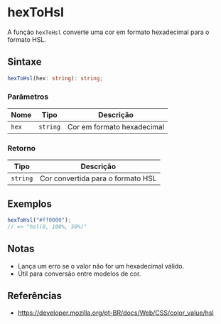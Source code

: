 # hexToHsl

A função `hexToHsl` converte uma cor em formato hexadecimal para o formato HSL.

## Sintaxe

```typescript
hexToHsl(hex: string): string;
```

### Parâmetros

| Nome    | Tipo      | Descrição                 |
|---------|-----------|---------------------------|
| `hex`   | `string`  | Cor em formato hexadecimal |

### Retorno

| Tipo      | Descrição                        |
|---------- |----------------------------------|
| `string`  | Cor convertida para o formato HSL |

## Exemplos

```typescript
hexToHsl("#ff0000");
// => "hsl(0, 100%, 50%)"
```

## Notas

* Lança um erro se o valor não for um hexadecimal válido.
* Útil para conversão entre modelos de cor.

## Referências

* https://developer.mozilla.org/pt-BR/docs/Web/CSS/color_value/hsl